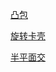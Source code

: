 [凸包](%E8%AE%A1%E7%AE%97%E5%87%A0%E4%BD%95/%E5%87%B8%E5%8C%85%2093ac0530-03ad-4a5b-b703-063af9c10903.md)

[旋转卡壳](%E8%AE%A1%E7%AE%97%E5%87%A0%E4%BD%95/%E6%97%8B%E8%BD%AC%E5%8D%A1%E5%A3%B3%20e0b56d76-1e9a-4310-b14e-3fb81d80d703.md)

[半平面交](%E8%AE%A1%E7%AE%97%E5%87%A0%E4%BD%95/%E5%8D%8A%E5%B9%B3%E9%9D%A2%E4%BA%A4%20a7354e11-8701-46e3-8e58-ef45c816d82c.md)

